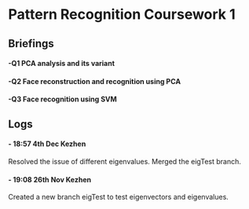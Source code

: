 
Pattern Recognition Coursework 1
===
Briefings
---
#### -Q1 PCA analysis and its variant 

#### -Q2 Face reconstruction and recognition using PCA

#### -Q3 Face recognition using SVM

Logs
---

#### - 18:57 4th Dec Kezhen
Resolved the issue of different eigenvalues. Merged the eigTest branch. 

#### - 19:08 26th Nov Kezhen
Created a new branch eigTest to test eigenvectors and eigenvalues.


